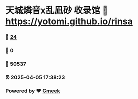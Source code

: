 # 天城燐音x乱凪砂 收录馆 :link: https://yotomi.github.io/rinsa 
### :page_facing_up: [24](https://yotomi.github.io/rinsa/tag.html) 
### :speech_balloon: 0 
### :hibiscus: 50537 
### :alarm_clock: 2025-04-05 17:38:23 
### Powered by :heart: [Gmeek](https://github.com/Meekdai/Gmeek)
